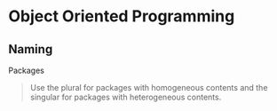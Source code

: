 # Object Oriented Programming #

## Naming ##

Packages

>Use the plural for packages with homogeneous contents and the singular for packages with heterogeneous contents.
